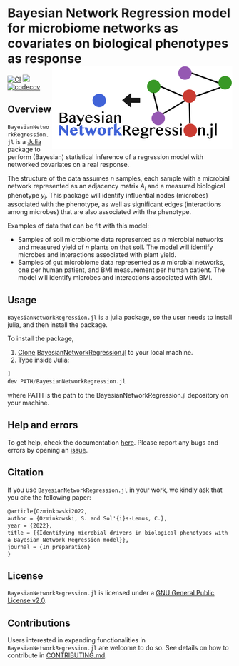 # Bayesian Network Regression model for microbiome networks as covariates on biological phenotypes as response <picture> <source media="(prefers-color-scheme: dark)" srcset="docs/src/logo-dark_text.png"><img alt="bayesiannetworkregression logo" src="docs/src/logo_text.png" align=right></picture>

[![CI](https://github.com/samozm/BayesianNetworkRegression.jl/actions/workflows/CI.yml/badge.svg)](https://github.com/samozm/BayesianNetworkRegression.jl/actions/workflows/CI.yml)
[![](https://img.shields.io/badge/docs-dev-blue.svg)](https://samozminkowski.com/BayesianNetworkRegression.jl/dev)
[![codecov](https://codecov.io/gh/samozm/BayesianNetworkRegression.jl/branch/main/graph/badge.svg?token=BVZGYMWV1D)](https://codecov.io/gh/samozm/BayesianNetworkRegression.jl)



## Overview

`BayesianNetworkRegression.jl` is a [Julia](http://julialang.org/) package to perform (Bayesian) statistical inference of a regression model with networked covariates on a real response. 

The structure of the data assumes $n$ samples, each sample with a microbial network represented as an adjacency matrix $A_i$ and a measured biological phenotype $y_i$. This package will identify influential nodes (microbes) associated with the phenotype, as well as significant edges (interactions among microbes) that are also associated with the phenotype.

Examples of data that can be fit with this model:
- Samples of soil microbiome data represented as $n$ microbial networks and measured yield of $n$ plants on that soil. The model will identify microbes and interactions associated with plant yield.
- Samples of gut microbiome data represented as $n$ microbial networks, one per human patient, and BMI measurement per human patient. The model will identify microbes and interactions associated with BMI.

## Usage

`BayesianNetworkRegression.jl` is a julia package, so the user needs to install julia, and then install the package.

To install the package, 
1. [Clone](https://docs.github.com/en/repositories/creating-and-managing-repositories/cloning-a-repository) [BayesianNetworkRegression.jl](https://github.com/samozm/BayesianNetworkRegression.jl) to your local machine.
2. Type inside Julia:
```julia
]
dev PATH/BayesianNetworkRegression.jl
```
where PATH is the path to the BayesianNetworkRegression.jl depository on your machine.

## Help and errors

To get help, check the documentation [here](https://samozminkowski.com/BayesianNetworkRegression.jl/dev). Please report any bugs and errors by opening an
[issue](https://github.com/samozm/BayesianNetworkRegression.jl/issues/new).

## Citation

If you use `BayesianNetworkRegression.jl` in your work, we kindly ask that you cite the following paper: 
```
@article{Ozminkowski2022,
author = {Ozminkowski, S. and Sol'{i}s-Lemus, C.},
year = {2022},
title = {{Identifying microbial drivers in biological phenotypes with a Bayesian Network Regression model}},
journal = {In preparation}
}
```

## License

`BayesianNetworkRegression.jl` is licensed under a
[GNU General Public License v2.0](https://github.com/samozm/BayesianNetworkRegression.jl/blob/main/LICENSE).

## Contributions

Users interested in expanding functionalities in `BayesianNetworkRegression.jl` are welcome to do so. See details on how to contribute in [CONTRIBUTING.md](https://github.com/samozm/BayesianNetworkRegression.jl/blob/main/CONTRIBUTING.md).